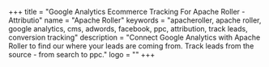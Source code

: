 +++
title = "Google Analytics Ecommerce Tracking For Apache Roller - Attributio"
name = "Apache Roller"
keywords = "apacheroller, apache roller, google analytics, cms, adwords, facebook, ppc, attribution, track leads, conversion tracking"
description = "Connect Google Analytics with Apache Roller to find our where your leads are coming from. Track leads from the source - from search to ppc."
logo = ""
+++
